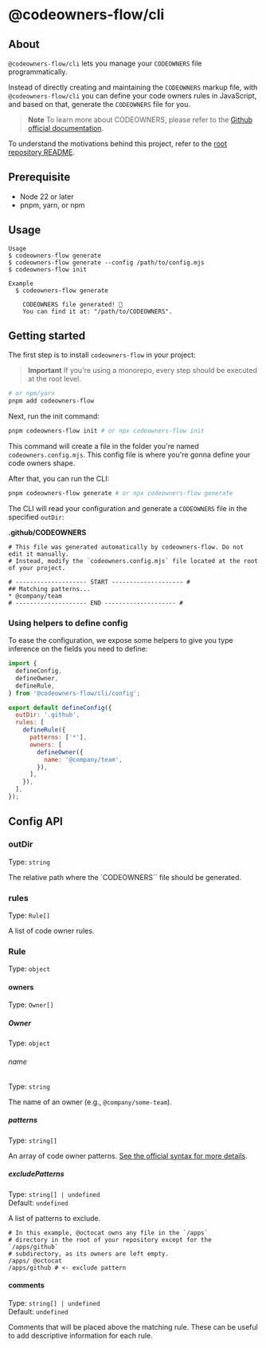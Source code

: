 # @codeowners-flow/cli

## About

`@codeowners-flow/cli` lets you manage your `CODEOWNERS` file programmatically.

Instead of directly creating and maintaining the `CODEOWNERS` markup file, with `@codeowners-flow/cli` you can define your code owners rules in JavaScript, and based on that, generate the `CODEOWNERS` file for you.

> **Note**
> To learn more about CODEOWNERS, please refer to the [Github official documentation](https://docs.github.com/en/repositories/managing-your-repositorys-settings-and-features/customizing-your-repository/about-code-owners).

To understand the motivations behind this project, refer to the [root repository README](https://github.com/raulfdm/codeowners-manager/blob/main/README.md).

## Prerequisite

- Node 22 or later
- pnpm, yarn, or npm

## Usage

```
Usage
$ codeowners-flow generate
$ codeowners-flow generate --config /path/to/config.mjs
$ codeowners-flow init

Example
  $ codeowners-flow generate

    CODEOWNERS file generated! 🎉
    You can find it at: "/path/to/CODEOWNERS".
```

## Getting started

The first step is to install `codeowners-flow` in your project:

> **Important**
> If you're using a monorepo, every step should be executed at the root level.

```bash
# or npm/yarn
pnpm add codeowners-flow
```

Next, run the init command:

```bash
pnpm codeowners-flow init # or npx codeowners-flow init
```

This command will create a file in the folder you're named `codeowners.config.mjs`. This config file is where you're gonna define your code owners shape.

After that, you can run the CLI:

```bash
pnpm codeowners-flow generate # or npx codeowners-flow generate
```

The CLI will read your configuration and generate a `CODEOWNERS` file in the specified `outDir`:

**.github/CODEOWNERS**

```
# This file was generated automatically by codeowners-flow. Do not edit it manually.
# Instead, modify the `codeowners.config.mjs` file located at the root of your project.

# -------------------- START -------------------- #
## Matching patterns...
* @company/team
# -------------------- END -------------------- #
```

### Using helpers to define config

To ease the configuration, we expose some helpers to give you type inference on the fields you need to define:

```js
import {
  defineConfig,
  defineOwner,
  defineRule,
} from '@codeowners-flow/cli/config';

export default defineConfig({
  outDir: '.github',
  rules: [
    defineRule({
      patterns: ['*'],
      owners: [
        defineOwner({
          name: '@company/team',
        }),
      ],
    }),
  ],
});
```

## Config API

### outDir

Type: `string`

The relative path where the `CODEOWNERS`` file should be generated.

### rules

Type: `Rule[]`

A list of code owner rules.

### Rule

Type: `object`

#### owners

Type: `Owner[]`

##### Owner

Type: `object`

###### name

Type: `string`

The name of an owner (e.g., `@company/some-team`).

##### patterns

Type: `string[]`

An array of code owner patterns. [See the official syntax for more details](https://docs.github.com/en/repositories/managing-your-repositorys-settings-and-features/customizing-your-repository/about-code-owners#codeowners-syntax).

##### excludePatterns

Type: `string[] | undefined`\
Default: `undefined`

A list of patterns to exclude.

```
# In this example, @octocat owns any file in the `/apps`
# directory in the root of your repository except for the `/apps/github`
# subdirectory, as its owners are left empty.
/apps/ @octocat
/apps/github # <- exclude pattern
```

#### comments

Type: `string[] | undefined`\
Default: `undefined`

Comments that will be placed above the matching rule. These can be useful to add descriptive information for each rule.
